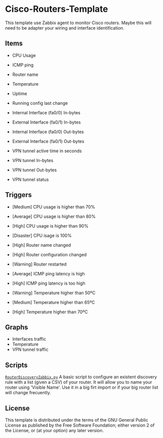 Cisco-Routers-Template
=================

This template use Zabbix agent to monitor Cisco routers.
Maybe this will need to be adapter your wiring and interface identification.


Items
-----

  *  CPU Usage
  *  ICMP ping
  *  Router name
  *  Temperature
  *  Uptime
  *  Running config last change

  *  Internal Interface (fa0/0) In-bytes
  *  External Interface (fa0/1) In-bytes
  *  Internal Interface (fa0/0) Out-bytes
  *  External Interface (fa0/1) Out-bytes

  *  VPN tunnel active time in seconds
  *  VPN tunnel In-bytes
  *  VPN tunnel Out-bytes
  *  VPN tunnel status

 
Triggers
--------

  *  [Medium] CPU usage is higher than 70%
  *  [Average] CPU usage is higher than 80%
  *  [High] CPU usage is higher than 90%
  *  [Disaster] CPU isage is 100%

  *  [High] Router name changed
  *  [High] Router configuration changed
  *  [Warning] Router restarted

  *  [Average] ICMP ping latency is high
  *  [High] ICMP ping latency is too high
  
  *  [Warning] Temperature higher than 50ºC
  *  [Medium] Temperature higher than 65ºC
  *  [High] Temperature higher than 70ºC


Graphs
------

  *  Interfaces traffic
  *  Temperature
  *  VPN tunnel traffic


Scripts
-------

[`RouterDiscoveryZabbix.py`]() A basic script to configure an existent discovery rule with a list (given a CSV) of your router. It will allow you to name your router using 'Visible Name'. Use it in a big firt import or if your big router list will change frecuently.


License
-------

This template is distributed under the terms of the GNU General Public License as published by the Free Software Foundation; either version 2 of the  License, or (at your option) any later version.